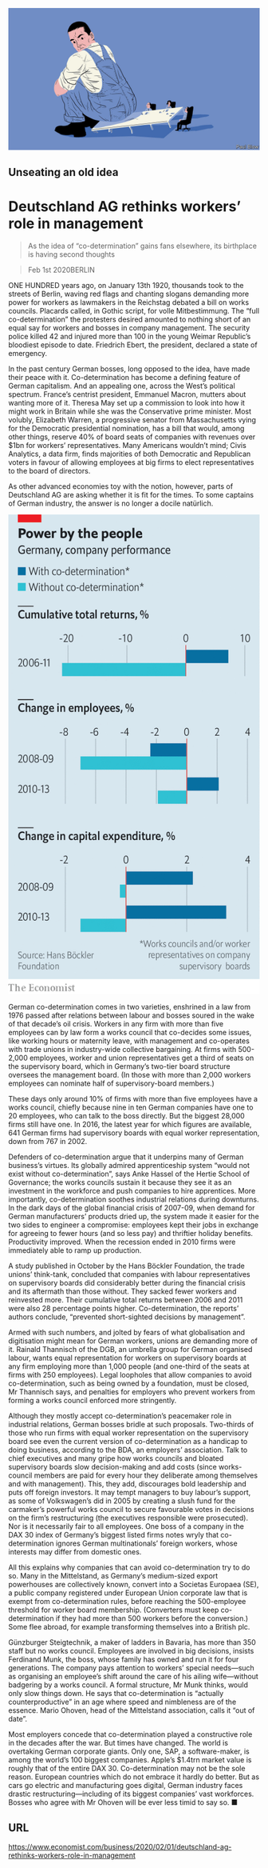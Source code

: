 ![](./images/20200201_WBD002_0.jpg)

## Unseating an old idea

# Deutschland AG rethinks workers’ role in management

> As the idea of “co-determination” gains fans elsewhere, its birthplace is having second thoughts

> Feb 1st 2020BERLIN

ONE HUNDRED years ago, on January 13th 1920, thousands took to the streets of Berlin, waving red flags and chanting slogans demanding more power for workers as lawmakers in the Reichstag debated a bill on works councils. Placards called, in Gothic script, for volle Mitbestimmung. The “full co-determination” the protesters desired amounted to nothing short of an equal say for workers and bosses in company management. The security police killed 42 and injured more than 100 in the young Weimar Republic’s bloodiest episode to date. Friedrich Ebert, the president, declared a state of emergency.

In the past century German bosses, long opposed to the idea, have made their peace with it. Co-determination has become a defining feature of German capitalism. And an appealing one, across the West’s political spectrum. France’s centrist president, Emmanuel Macron, mutters about wanting more of it. Theresa May set up a commission to look into how it might work in Britain while she was the Conservative prime minister. Most volubly, Elizabeth Warren, a progressive senator from Massachusetts vying for the Democratic presidential nomination, has a bill that would, among other things, reserve 40% of board seats of companies with revenues over $1bn for workers’ representatives. Many Americans wouldn’t mind; Civis Analytics, a data firm, finds majorities of both Democratic and Republican voters in favour of allowing employees at big firms to elect representatives to the board of directors.

As other advanced economies toy with the notion, however, parts of Deutschland AG are asking whether it is fit for the times. To some captains of German industry, the answer is no longer a docile natürlich.



![](./images/20200201_WBC035.png)

German co-determination comes in two varieties, enshrined in a law from 1976 passed after relations between labour and bosses soured in the wake of that decade’s oil crisis. Workers in any firm with more than five employees can by law form a works council that co-decides some issues, like working hours or maternity leave, with management and co-operates with trade unions in industry-wide collective bargaining. At firms with 500-2,000 employees, worker and union representatives get a third of seats on the supervisory board, which in Germany’s two-tier board structure oversees the management board. (In those with more than 2,000 workers employees can nominate half of supervisory-board members.)

These days only around 10% of firms with more than five employees have a works council, chiefly because nine in ten German companies have one to 20 employees, who can talk to the boss directly. But the biggest 28,000 firms still have one. In 2016, the latest year for which figures are available, 641 German firms had supervisory boards with equal worker representation, down from 767 in 2002.

Defenders of co-determination argue that it underpins many of German business’s virtues. Its globally admired apprenticeship system “would not exist without co-determination”, says Anke Hassel of the Hertie School of Governance; the works councils sustain it because they see it as an investment in the workforce and push companies to hire apprentices. More importantly, co-determination soothes industrial relations during downturns. In the dark days of the global financial crisis of 2007-09, when demand for German manufacturers’ products dried up, the system made it easier for the two sides to engineer a compromise: employees kept their jobs in exchange for agreeing to fewer hours (and so less pay) and thriftier holiday benefits. Productivity improved. When the recession ended in 2010 firms were immediately able to ramp up production.

A study published in October by the Hans Böckler Foundation, the trade unions’ think-tank, concluded that companies with labour representatives on supervisory boards did considerably better during the financial crisis and its aftermath than those without. They sacked fewer workers and reinvested more. Their cumulative total returns between 2006 and 2011 were also 28 percentage points higher. Co-determination, the reports’ authors conclude, “prevented short-sighted decisions by management”.

Armed with such numbers, and jolted by fears of what globalisation and digitisation might mean for German workers, unions are demanding more of it. Rainald Thannisch of the DGB, an umbrella group for German organised labour, wants equal representation for workers on supervisory boards at any firm employing more than 1,000 people (and one-third of the seats at firms with 250 employees). Legal loopholes that allow companies to avoid co-determination, such as being owned by a foundation, must be closed, Mr Thannisch says, and penalties for employers who prevent workers from forming a works council enforced more stringently.

Although they mostly accept co-determination’s peacemaker role in industrial relations, German bosses bridle at such proposals. Two-thirds of those who run firms with equal worker representation on the supervisory board see even the current version of co-determination as a handicap to doing business, according to the BDA, an employers’ association. Talk to chief executives and many gripe how works councils and bloated supervisory boards slow decision-making and add costs (since works-council members are paid for every hour they deliberate among themselves and with management). This, they add, discourages bold leadership and puts off foreign investors. It may tempt managers to buy labour’s support, as some of Volkswagen’s did in 2005 by creating a slush fund for the carmaker’s powerful works council to secure favourable votes in decisions on the firm’s restructuring (the executives responsible were prosecuted). Nor is it necessarily fair to all employees. One boss of a company in the DAX 30 index of Germany’s biggest listed firms notes wryly that co-determination ignores German multinationals’ foreign workers, whose interests may differ from domestic ones.

All this explains why companies that can avoid co-determination try to do so. Many in the Mittelstand, as Germany’s medium-sized export powerhouses are collectively known, convert into a Societas Europaea (SE), a public company registered under European Union corporate law that is exempt from co-determination rules, before reaching the 500-employee threshold for worker board membership. (Converters must keep co-determination if they had more than 500 workers before the conversion.) Some flee abroad, for example transforming themselves into a British plc.

Günzburger Steigtechnik, a maker of ladders in Bavaria, has more than 350 staff but no works council. Employees are involved in big decisions, insists Ferdinand Munk, the boss, whose family has owned and run it for four generations. The company pays attention to workers’ special needs—such as organising an employee’s shift around the care of his ailing wife—without badgering by a works council. A formal structure, Mr Munk thinks, would only slow things down. He says that co-determination is “actually counterproductive” in an age where speed and nimbleness are of the essence. Mario Ohoven, head of the Mittelstand association, calls it “out of date”.

Most employers concede that co-determination played a constructive role in the decades after the war. But times have changed. The world is overtaking German corporate giants. Only one, SAP, a software-maker, is among the world’s 100 biggest companies. Apple’s $1.4trn market value is roughly that of the entire DAX 30. Co-determination may not be the sole reason. European countries which do not embrace it hardly do better. But as cars go electric and manufacturing goes digital, German industry faces drastic restructuring—including of its biggest companies’ vast workforces. Bosses who agree with Mr Ohoven will be ever less timid to say so. ■

## URL

https://www.economist.com/business/2020/02/01/deutschland-ag-rethinks-workers-role-in-management
